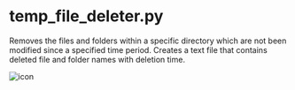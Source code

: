 # temp_file_deleter.py

Removes the files and folders within a specific directory which are not been modified since a specified time period. 
Creates a text file that contains deleted file and folder names with deletion time.

![icon](https://cdn0.iconfinder.com/data/icons/classic-icons/512/114.png=200x200)
